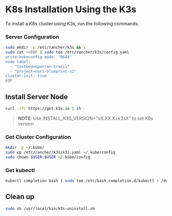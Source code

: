 # K8s Installation Using the K3s

To install a K8s cluster using K3s, run the following commands:

### Server Configuration

```bash
sudo mkdir -p /etc/rancher/k3s && \
sudo cat <<EOF | sudo tee /etc/rancher/k3s/config.yaml
write-kubeconfig-mode: "0644"
node-label:
  - "testbed=openran-brasil"
  - "project=nori-blueprint-v2"
cluster-init: true
EOF
```

## Install Server Node

```bash
curl -sfL https://get.k3s.io | sh - 
```

> **NOTE**: Use INSTALL_K3S_VERSION="vX.XX.X+k3sX" to set K8s version

<!-- ### Get Cluster configuration

```bash
mkdir -p ~/.kube/
sudo cp /etc/rancher/k3s/k3s.yaml ~/.kube/config
sudo chown $USER:$USER ~/.kube/config
``` -->

### Get Cluster Configuration

```sh
mkdir -p ~/.kube/
sudo cp /etc/rancher/k3s/k3s.yaml ~/.kube/config
sudo chown $USER:$USER ~/.kube/config
```

### Get kubectl

```sh
kubectl completion bash | sudo tee /etc/bash_completion.d/kubectl > /dev/null
```

## Clean up

```bash
sudo sh /usr/local/bin/k3s-uninstall.sh
```

